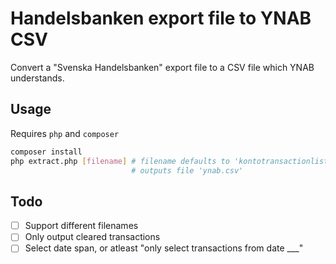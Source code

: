 # Handelsbanken export file to YNAB CSV
Convert a "Svenska Handelsbanken" export file to a CSV file which YNAB understands.

## Usage

Requires `php` and `composer`

```sh
composer install
php extract.php [filename] # filename defaults to 'kontotransactionlist.xls'
                           # outputs file 'ynab.csv'
```

## Todo
- [ ] Support different filenames
- [ ] Only output cleared transactions
- [ ] Select date span, or atleast "only select transactions from date ___"
